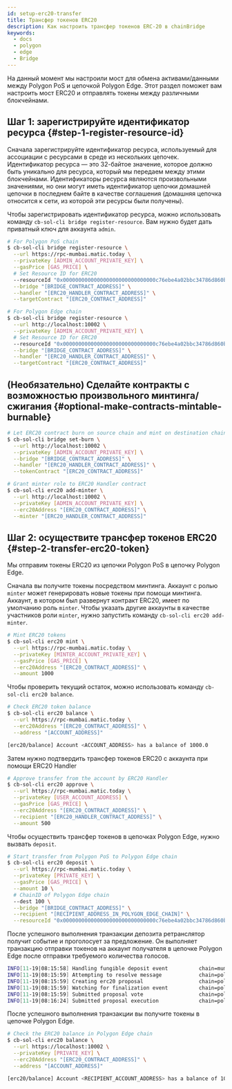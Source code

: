 ```yaml
---
id: setup-erc20-transfer
title: Трансфер токенов ERC20
description: Как настроить трансфер токенов ERC-20 в chainBridge
keywords:
  - docs
  - polygon
  - edge
  - Bridge
---
```


На данный момент мы настроили мост для обмена активами/данными между Polygon PoS и цепочкой Polygon Edge. Этот раздел поможет вам настроить мост ERC20 и отправлять токены между различными блокчейнами.

## Шаг 1: зарегистрируйте идентификатор ресурса {#step-1-register-resource-id}

Сначала зарегистрируйте идентификатор ресурса, используемый для ассоциации с ресурсами в среде из нескольких цепочек. Идентификатор ресурса — это 32-байтое значение, которое должно быть уникально для ресурса, который мы передаем между этими блокчейнами. Идентификаторы ресурса являются произвольными значениями, но они могут иметь идентификатор цепочки домашней цепочки в последнем байте в качестве соглашения (домашняя цепочка относится к сети, из которой эти ресурсы были получены).

Чтобы зарегистрировать идентификатор ресурса, можно использовать команду `cb-sol-cli bridge register-resource`. Вам нужно будет дать приватный ключ для аккаунта `admin`.

```bash
# For Polygon PoS chain
$ cb-sol-cli bridge register-resource \
  --url https://rpc-mumbai.matic.today \
  --privateKey [ADMIN_ACCOUNT_PRIVATE_KEY] \
  --gasPrice [GAS_PRICE] \
  # Set Resource ID for ERC20
  --resourceId "0x000000000000000000000000000000c76ebe4a02bbc34786d860b355f5a5ce00" \
  --bridge "[BRIDGE_CONTRACT_ADDRESS]" \
  --handler "[ERC20_HANDLER_CONTRACT_ADDRESS]" \
  --targetContract "[ERC20_CONTRACT_ADDRESS]"

# For Polygon Edge chain
$ cb-sol-cli bridge register-resource \
  --url http://localhost:10002 \
  --privateKey [ADMIN_ACCOUNT_PRIVATE_KEY] \
  # Set Resource ID for ERC20
  --resourceId "0x000000000000000000000000000000c76ebe4a02bbc34786d860b355f5a5ce00" \
  --bridge "[BRIDGE_CONTRACT_ADDRESS]" \
  --handler "[ERC20_HANDLER_CONTRACT_ADDRESS]" \
  --targetContract "[ERC20_CONTRACT_ADDRESS]"
```

## (Необязательно) Сделайте контракты с возможностью произвольного минтинга/сжигания {#optional-make-contracts-mintable-burnable}


```bash
# Let ERC20 contract burn on source chain and mint on destination chain
$ cb-sol-cli bridge set-burn \
  --url http://localhost:10002 \
  --privateKey [ADMIN_ACCOUNT_PRIVATE_KEY] \
  --bridge "[BRIDGE_CONTRACT_ADDRESS]" \
  --handler "[ERC20_HANDLER_CONTRACT_ADDRESS]" \
  --tokenContract "[ERC20_CONTRACT_ADDRESS]"

# Grant minter role to ERC20 Handler contract
$ cb-sol-cli erc20 add-minter \
  --url http://localhost:10002 \
  --privateKey [ADMIN_ACCOUNT_PRIVATE_KEY] \
  --erc20Address "[ERC20_CONTRACT_ADDRESS]" \
  --minter "[ERC20_HANDLER_CONTRACT_ADDRESS]"
```

## Шаг 2: осуществите трансфер токенов ERC20 {#step-2-transfer-erc20-token}

Мы отправим токены ERC20 из цепочки Polygon PoS в цепочку Polygon Edge.

Сначала вы получите токены посредством минтинга. Аккаунт с ролью `minter` может генерировать новые токены при помощи минтинга. Аккаунт, в котором был развернут контракт ERC20, имеет по умолчанию роль `minter`. Чтобы указать другие аккаунты в качестве участников роли `minter`, нужно запустить команду `cb-sol-cli erc20 add-minter`.

```bash
# Mint ERC20 tokens
$ cb-sol-cli erc20 mint \
  --url https://rpc-mumbai.matic.today \
  --privateKey [MINTER_ACCOUNT_PRIVATE_KEY] \
  --gasPrice [GAS_PRICE] \
  --erc20Address "[ERC20_CONTRACT_ADDRESS]" \
  --amount 1000
```

Чтобы проверить текущий остаток, можно использовать команду `cb-sol-cli erc20 balance`.

```bash
# Check ERC20 token balance
$ cb-sol-cli erc20 balance \
  --url https://rpc-mumbai.matic.today \
  --erc20Address "[ERC20_CONTRACT_ADDRESS]" \
  --address "[ACCOUNT_ADDRESS]"

[erc20/balance] Account <ACCOUNT_ADDRESS> has a balance of 1000.0
```

Затем нужно подтвердить трансфер токенов ERC20 с аккаунта при помощи ERC20 Handler

```bash
# Approve transfer from the account by ERC20 Handler
$ cb-sol-cli erc20 approve \
  --url https://rpc-mumbai.matic.today \
  --privateKey [USER_ACCOUNT_ADDRESS] \
  --gasPrice [GAS_PRICE] \
  --erc20Address "[ERC20_CONTRACT_ADDRESS]" \
  --recipient "[ERC20_HANDLER_CONTRACT_ADDRESS]" \
  --amount 500
```

Чтобы осуществить трансфер токенов в цепочках Polygon Edge, нужно вызвать `deposit`.

```bash
# Start transfer from Polygon PoS to Polygon Edge chain
$ cb-sol-cli erc20 deposit \
  --url https://rpc-mumbai.matic.today \
  --privateKey [PRIVATE_KEY] \
  --gasPrice [GAS_PRICE] \
  --amount 10 \
  # ChainID of Polygon Edge chain
  --dest 100 \
  --bridge "[BRIDGE_CONTRACT_ADDRESS]" \
  --recipient "[RECIPIENT_ADDRESS_IN_POLYGON_EDGE_CHAIN]" \
  --resourceId "0x000000000000000000000000000000c76ebe4a02bbc34786d860b355f5a5ce00"
```

После успешного выполнения транзакции депозита ретранслятор получит событие и проголосует за предложение. Он выполняет транзакцию отправки токенов на аккаунт получателя в цепочке Polygon Edge после отправки требуемого количества голосов.

```bash
INFO[11-19|08:15:58] Handling fungible deposit event          chain=mumbai dest=100 nonce=1
INFO[11-19|08:15:59] Attempting to resolve message            chain=polygon-edge type=FungibleTransfer src=99 dst=100 nonce=1 rId=000000000000000000000000000000c76ebe4a02bbc34786d860b355f5a5ce00
INFO[11-19|08:15:59] Creating erc20 proposal                  chain=polygon-edge src=99 nonce=1
INFO[11-19|08:15:59] Watching for finalization event          chain=polygon-edge src=99 nonce=1
INFO[11-19|08:15:59] Submitted proposal vote                  chain=polygon-edge tx=0x67a97849951cdf0480e24a95f59adc65ae75da23d00b4ab22e917a2ad2fa940d src=99 depositNonce=1 gasPrice=1
INFO[11-19|08:16:24] Submitted proposal execution             chain=polygon-edge tx=0x63615a775a55fcb00676a40e3c9025eeefec94d0c32ee14548891b71f8d1aad1 src=99 dst=100 nonce=1 gasPrice=5
```

После успешного выполнения транзакции вы получите токены в цепочке Polygon Edge.

```bash
# Check the ERC20 balance in Polygon Edge chain
$ cb-sol-cli erc20 balance \
  --url https://localhost:10002 \
  --privateKey [PRIVATE_KEY] \
  --erc20Address "[ERC20_CONTRACT_ADDRESS]" \
  --address "[ACCOUNT_ADDRESS]"

[erc20/balance] Account <RECIPIENT_ACCOUNT_ADDRESS> has a balance of 10.0
```
